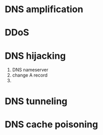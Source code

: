 
# DNS amplification

# DDoS

# DNS hijacking

1. DNS nameserver
1. change A record
1. 

# DNS tunneling

# DNS cache poisoning


